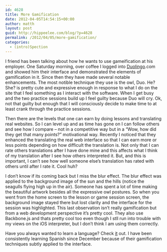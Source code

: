 ```yaml
---
id: 4628
title: More Gamification
date: 2012-04-05T14:54:15+00:00
author: matth
layout: post
guid: http://hippeelee.com/blog/?p=4628
permalink: /2012/04/05/more-gamification/
categories:
  - (intro)Spection
---
```

I friend has been talking about how he wants to use gameification at his employer. One Saturday morning, over coffee I logged into [Duolingo](http://duolingo.com).com and showed him their interface and demonstrated the elements of gamification in it. Since then they have made several notable enhancements. The most notible technique they use is the owl, Duo. He?She? is pretty cute and expressive enough in response to what I do on the site that I feel something as I interact with the software. When I get busy and the two practice sessions build up I feel guilty because Duo will cry. Ok, not that guilty but enough that I will consciously decide to make time to at least crank through the practice sessions.

Then there are the levels that one can earn by doing lessons and translating real websites. So I can level up and as time has gone on I can follow others and see how I compare &#8211; not in a competitive way but in a &#8220;Wow, how did they get that many points?&#8221; motivational way. Recently I noticed that they enhanced the translating the real web interface so that I can earn more or less points depending on how difficult the<!--more--> translation is. Not only that I can rate others translations after I have done mine and this affects what I think of my translation after I see how others interpreted it. But, and this is important, I can&#8217;t see how well someone else&#8217;s translation has rated with others until after I rate it. Cool huh?

I don&#8217;t know if its coming back but I miss the blur effect. The blur effect was applied to the background image of the sun and the hills (notice the seagulls flying high up in the air). Someone has spent a lot of time making the beautiful artwork besides all the expressive owl postures. So when you went from the home screen to the lesson or game session screen, the background image stayed there but lost clarity and the interface for the session was highlighted. This last observation isn&#8217;t really gamification but from a web development perspective it&#8217;s pretty cool. They also use Backbone.js and thats pretty cool too even though I stll run into trouble with my views on the iOS interpreter, but I don&#8217;t think I am using them correctly.

Have you always wanted to learn a language? Check [it](http://duolingo.com) out. I have been consistently learning Spanish since December because of their gamification techniques subtly applied to the interface.